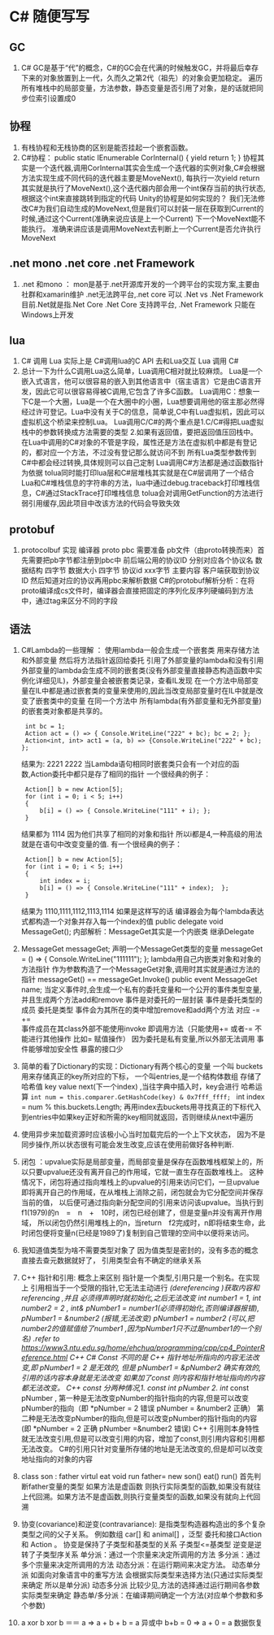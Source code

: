 # C# 随便写写

## GC
1. C# GC是基于“代”的概念，C#的GC会在代满的时候触发GC，并将最后幸存下来的对象放置到上一代，久而久之第2代（祖先）的对象会更加稳定。
遍历所有堆栈中的局部变量，方法参数，静态变量是否引用了对象，是的话就把同步位索引设置成0

## 协程
1. 有栈协程和无栈协商的区别是能否挂起一个嵌套函数。
2. C#协程：
  public  static IEnumerable CorInternal()
{
	yield return 1;
}
协程其实是一个迭代器,调用CorInternal其实会生成一个迭代器的实例对象,C#会根据方法实现生成不同代码的迭代器主要是MoveNext(),
每执行一次yield return其实就是执行了MoveNext(),这个迭代器内部会用一个int保存当前的执行状态,根据这个int来直接跳转到指定的代码
Unity的协程是如何实现的？   我们无法修改C#为我们自动生成的MoveNext,但是我们可以封装一层在获取到Current的时候,通过这个Current(准确来说应该是上一个Current)
下一个MoveNext能不能执行。 准确来讲应该是调用MoveNext去判断上一个Current是否允许执行MoveNext

## .net mono .net core .net Framework
1. .net 和mono ： mon是基于.net开源库开发的一个跨平台的实现方案,主要由社群和xamarin维护  .net无法跨平台,.net core 可以
.Net vs .Net Framework   目前.Net就是指.Net Core .Net Core 支持跨平台,  .Net Framework 只能在Windows上开发

## lua

1. C# 调用 Lua 实际上是 C#调用lua的C API 去和Lua交互
Lua 调用 C# 
2. 总计一下为什么C调用Lua这么简单，Lua调用C相对就比较麻烦。
Lua是一个嵌入式语言，他可以很容易的嵌入到其他语言中（宿主语言）它是由C语言开发，因此它可以很容易得被C调用,它包含了许多C函数。
Lua调用C：想象一下C是一个大圈，Lua是一个在大圈中的小圈，Lua想要调用他的宿主那必然得经过许可登记。Lua中没有关于C的信息，简单说,C中有Lua虚拟机，因此可以虚拟机这个桥梁来控制Lua。
Lua调用C/C#的两个重点是1.C/C#得把Lua虚拟栈中的参数转换成方法需要的类型 2.如果有返回值，要把返回值压回栈中。
在Lua中调用的C#对象的不管是字段，属性还是方法在虚拟机中都是有登记的，都对应一个方法，不过没有登记那么就访问不到
所有Lua类型参数传到C#中都会经过转换,具体规则可以自己定制
Lua调用C#方法都是通过函数指针为依据
tolua同时能打印lua层和C#层堆栈其实就是在C#层调用了一个结合Lua和C#堆栈信息的字符串的方法，lua中通过debug.traceback打印堆栈信息，C#通过StackTrace打印堆栈信息
tolua会对调用GetFunction的方法进行弱引用缓存,因此项目中改该方法的代码会导致失效

## protobuf 
1. protocolbuf 实现 编译器 proto 
pbc 需要准备 pb文件（由proto转换而来）首先需要把pb字节都注册到pbc中 前后端公用的协议ID 分别对应各个协议名  数据结构  四字节 数据大小  四字节 协议id  xxx字节 主要内容
客户端获取到协议ID 然后知道对应的协议再用pbc来解析数据
C#的protobuf解析分析：在将proto编译成cs文件时，编译器会直接把固定的序列化反序列硬编码到方法中，通过tag来区分不同的字段

## 语法

1. C#Lambda的一些理解 ： 使用lambda一般会生成一个嵌套类 用来存储方法和外部变量 然后将方法指针返回给委托
引用了外部变量的lambda和没有引用外部变量的lambda会生成不同的嵌套类(没有外部变量直接静态构造函数中实例化详细见IL)，外部变量会被嵌套类记录，查看IL发现
在一个方法中局部变量在IL中都是通过嵌套类的变量来使用的,因此当改变局部变量时在IL中就是改变了嵌套类中的变量
在同一个方法中 所有lambda(有外部变量和无外部变量)的嵌套类对象都是共享的。

		int bc = 1;
		Action act = () => { Console.WriteLine("222" + bc); bc = 2; };
		Action<int, int> act1 = (a, b) => {Console.WriteLine("222" + bc); };
	结果为: 2221     2222 
	当Lambda语句相同时嵌套类只会有一个对应的函数,Action委托中都只是存了相同的指针
	一个很经典的例子：  

		Action[] b = new Action[5];
		for (int i = 0; i < 5; i++)
		{
			b[i] = () => { Console.WriteLine("111" + i); };
		}

	结果都为 1114 因为他们共享了相同的对象和指针 所以i都是4,一种高级的用法就是在语句中改变变量的值.
	有一个很经典的例子：

		Action[] b = new Action[5];
		for (int i = 0; i < 5; i++)
		{
			int index = i;
			b[i] = () => { Console.WriteLine("111" + index);  };
		}
	
	结果为 1110,1111,1112,1113,1114
	如果是这样写的话 编译器会为每个lambda表达式都构造一个对象并存入每一个index的值
	public delegate void MessageGet();  内部解析：MessageGet其实是一个内嵌类 继承Delegate
2. MessageGet messageGet;  声明一个MessageGet类型的变量 
messageGet = () => { Console.WriteLine("111111"); }; lambda用自己内嵌类对象和对象的方法指针
作为参数构造了一个MessageGet对象,调用时其实就是通过方法的指针
messageGet()  == messageGet.Invoke()
public event MessageGet name;
当定义事件时,会生成一个私有的委托变量和一个公开的事件类型变量,并且生成两个方法add和remove
事件是对委托的一层封装 
事件是委托类型的成员 委托是类型
事件会为其所在的类中增加remove和add两个方法 对应 -= +=  
事件成员在其class外部不能使用invoke 即调用方法（只能使用+= 或者-= 不能进行其他操作 比如= 赋值操作） 因为委托是私有变量,所以外部无法调用
事件能够增加安全性 暴露的接口少

3. 简单的看了Dictionary的实现：Dictionary有两个核心的变量 一个叫 buckets 用来存储真正的key所对应的下标，
一个叫entries,是一个结构体数组 存储了哈希值 key value next(下一个index) ,当往字典中插入时，key会进行
哈希运算 `int num = this.comparer.GetHashCode(key) & 0x7fff_ffff; `
int index = num % this.buckets.Length;
再用index去buckets用寻找真正的下标代入到entries中如果key正好和所需的key相同就返回，否则继续从next中遍历

4. 使用异步来加载资源时应该极小心当时加载完后的一个上下文状态， 因为不是同步操作,所以状态很有可能会发生改变,应该在使用前做好各种判断.
5. 闭包 ：upvalue实际是局部变量，而局部变量是保存在函数堆栈框架上的，所以只要upvalue还没有离开自己的作用域，它就一直生存在函数堆栈上。
这种情况下，闭包将通过指向堆栈上的upvalue的引用来访问它们，一旦upvalue即将离开自己的作用域，在从堆栈上消除之前，闭包就会为它分配空间并保存当前的值，
以后便可通过指向新分配空间的引用来访问该upvalue。当执行到f1(1979)的n　=　n　+　10时，闭包已经创建了，但是变量n并没有离开作用域，
所以闭包仍然引用堆栈上的n，当return　f2完成时，n即将结束生命，此时闭包便将变量n(已经是1989了)复制到自己管理的空间中以便将来访问。 

6. 我知道值类型为啥不需要类型对象了 因为值类型是密封的，没有多态的概念 直接去查元数据就好了， 引用类型会有不确定的继承关系
7. C++ 指针和引用: 概念上来区别 指针是一个类型,引用只是一个别名。在实现上 引用相当于一个受限的指针,它无法主动进行 *(dereferencing )获取内容和referencing ,并且
必须得声明时就初始化,之后无法改变 int number1 = 1, int number2 = 2 , int& pNumber1 = number1(必须得初始化,否则编译器报错), pNumber1 = &number2 (报错,无法改变)
pNumber1 = number2 (可以,把number2的值赋值给了number1 ,因为pNumber1只不过是number1的一个别名)
.refer to https://www3.ntu.edu.sg/home/ehchua/programming/cpp/cp4_PointerReference.html
C++ C# Const 不同的是 C++ 指针地址所指向的内容无法改变,即 *pNumber1 = 2 是无效的, 但是 pNumber1 = &pNumber2 确实有效的, 引用的话内容本身就是无法改变
如果加了const 则内容和指针地址指向的内容都无法改变。
C++ const 分两种情况,1. const int* pNumber 2. int* const pNumber , 
第一种是无法改变pNumber的指针指向的内容,但是可以改变 pNumber的指向（即 *pNumber = 2 错误 pNumber = &number2 正确）
第二种是无法改变pNumber的指向,但是可以改变pNumber的指针指向的内容(即 *pNumber = 2 正确 pNumber =&number2 错误)
C++ 引用则本身特性就无法改变引用,但是可以改变引用的内容，增加了const,则引用内容和引用都无法改变。
 C#的引用只针对变量所存储的地址是无法改变的,但是却可以改变地址指向的对象的内容
8. class son : father
virtul eat   void run
father= new son()  eat()  run()   首先判断father变量的类型 如果方法是虚函数 则执行实际类型的函数,如果没有就往上代回溯。如果方法不是虚函数,则执行变量类型的函数,如果没有就向上代回溯
9. 协变(covariance)和逆变(contravariance): 是指类型构造器构造出的多个复杂类型之间的父子关系。 
例如数组 car[] 和 animal[] ，泛型 委托和接口Action<Parent> 和 Action<Son> 。
协变是保持了子类型和基类型的关系 子类型<=基类型 
逆变是逆转了子类型序关系
单分派：通过一个宗量来决定所调用的方法
多分派：通过多个宗量来决定所调用的方法
动态分派：在运行期间来决定方法。 
动态单分派 如面向对象语言中的重写方法 会根据实际类型来选择方法(只通过实际类型来确定 所以是单分派)
动态多分派 比较少见,方法的选择通过运行期间各参数实际类型来确定
静态单/多分派：在编译期间确定一个方法(对应单个参数和多个参数)

10. a xor b xor b ＝＝ a   => a + b + b = a  异或中 b+b = 0 => a + 0 = a  数据恢复
